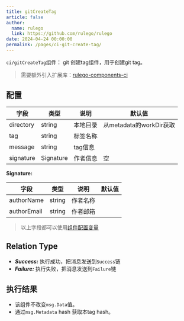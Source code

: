 ```yaml
---
title: gitCreateTag
article: false
author: 
  name: rulego
  link: https://github.com/rulego/rulego
date: 2024-04-24 00:00:00
permalink: /pages/ci-git-create-tag/
---
```


`ci/gitCreateTag`组件：<Badge text="v0.25.0+"/> git 创建tag组件，用于创建git tag。

>需要额外引入扩展库：[rulego-components-ci](https://github.com/rulego/rulego-components-ci)

## 配置

| 字段        | 类型        | 说明    | 默认值                 |
|-----------|-----------|-------|---------------------|
| directory | string    | 本地目录  | 从metadata的workDir获取 |
| tag       | string    | 标签名称  |                     |
| message   | string    | tag信息 |                     |
| signature | Signature | 作者信息  | 空                   |

**Signature:**

| 字段          | 类型     | 说明   | 默认值 |
|-------------|--------|------|-----|
| authorName  | string | 作者名称 |     |
| authorEmail | string | 作者邮箱 |     |

> 以上字段都可以使用[组件配置变量](/pages/baa05c/)

## Relation Type

- ***Success:*** 执行成功，把消息发送到`Success`链
- ***Failure:*** 执行失败，把消息发送到`Failure`链

## 执行结果

- 该组件不改变`msg.Data`值。
- 通过`msg.Metadata` hash 获取本tag hash。
